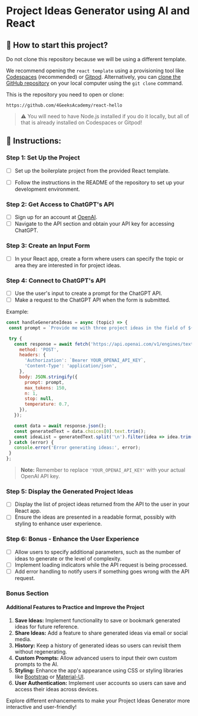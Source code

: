 <!-- hide -->
# Project Ideas Generator using AI and React
<!-- endhide -->

## 🌱 How to start this project?

Do not clone this repository because we will be using a different template.

We recommend opening the `react template` using a provisioning tool like [Codespaces](https://4geeks.com/lesson/what-is-github-codespaces) (recommended) or [Gitpod](https://4geeks.com/lesson/how-to-use-gitpod). Alternatively, you can [clone the GitHub repository](https://4geeks.com/how-to/github-clone-repository) on your local computer using the `git clone` command.

This is the repository you need to open or clone:

```
https://github.com/4GeeksAcademy/react-hello
```

> ⚠ You will need to have Node.js installed if you do it locally, but all of that is already installed on Codespaces or Gitpod!

## 📝 Instructions:

### Step 1: Set Up the Project

- [ ] Set up the boilerplate project from the provided React template.
  
- [ ] Follow the instructions in the README of the repository to set up your development environment.

### Step 2: Get Access to ChatGPT's API

- [ ] Sign up for an account at [OpenAI](https://www.openai.com/).
- [ ] Navigate to the API section and obtain your API key for accessing ChatGPT.

### Step 3: Create an Input Form

- [ ] In your React app, create a form where users can specify the topic or area they are interested in for project ideas.

### Step 4: Connect to ChatGPT's API

- [ ] Use the user's input to create a prompt for the ChatGPT API.
- [ ] Make a request to the ChatGPT API when the form is submitted.

Example:

```js
const handleGenerateIdeas = async (topic) => {
 const prompt = `Provide me with three project ideas in the field of ${topic}.`;

 try {
   const response = await fetch('https://api.openai.com/v1/engines/text-davinci-003/completions', {
     method: 'POST',
     headers: {
       'Authorization': `Bearer YOUR_OPENAI_API_KEY`,
       'Content-Type': 'application/json',
     },
     body: JSON.stringify({
       prompt: prompt,
       max_tokens: 150,
       n: 1,
       stop: null,
       temperature: 0.7,
     }),
   });

   const data = await response.json();
   const generatedText = data.choices[0].text.trim();
   const ideaList = generatedText.split('\n').filter(idea => idea.trim() !== '');
 } catch (error) {
   console.error('Error generating ideas:', error);
 }
};
```

> **Note:** Remember to replace `'YOUR_OPENAI_API_KEY'` with your actual OpenAI API key.

### Step 5: Display the Generated Project Ideas

- [ ] Display the list of project ideas returned from the API to the user in your React app.
- [ ] Ensure the ideas are presented in a readable format, possibly with styling to enhance user experience.

### Step 6: Bonus - Enhance the User Experience

- [ ] Allow users to specify additional parameters, such as the number of ideas to generate or the level of complexity.
- [ ] Implement loading indicators while the API request is being processed.
- [ ] Add error handling to notify users if something goes wrong with the API request.

### Bonus Section

#### Additional Features to Practice and Improve the Project

1. **Save Ideas:** Implement functionality to save or bookmark generated ideas for future reference.
2. **Share Ideas:** Add a feature to share generated ideas via email or social media.
3. **History:** Keep a history of generated ideas so users can revisit them without regenerating.
4. **Custom Prompts:** Allow advanced users to input their own custom prompts to the AI.
5. **Styling:** Enhance the app's appearance using CSS or styling libraries like [Bootstrap](https://getbootstrap.com/) or [Material-UI](https://material-ui.com/).
6. **User Authentication:** Implement user accounts so users can save and access their ideas across devices.

Explore different enhancements to make your Project Ideas Generator more interactive and user-friendly!

